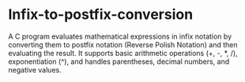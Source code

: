# Infix-to-postfix-conversion
A C program evaluates mathematical expressions in infix notation by converting them to postfix notation (Reverse Polish Notation) and then evaluating the result. It supports basic arithmetic operations (+, -, *, /), exponentiation (^), and handles parentheses, decimal numbers, and negative values.  
